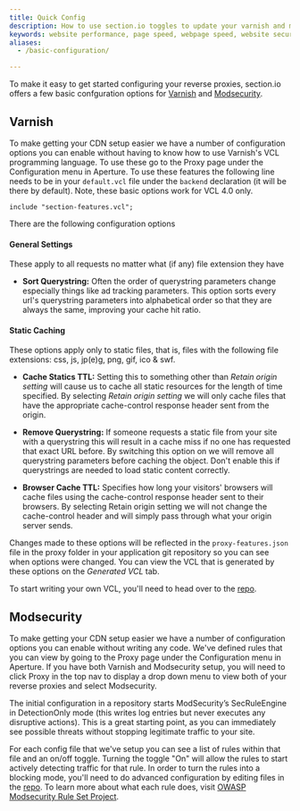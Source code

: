 ```yaml
---
title: Quick Config
description: How to use section.io toggles to update your varnish and modsecurity configurations.
keywords: website performance, page speed, webpage speed, website security, varnish, VCL, modsecurity, CDN configuration
aliases:
  - /basic-configuration/

---
```


To make it easy to get started configuring your reverse proxies, section.io offers a few basic confguration options for [Varnish](#varnish) and [Modsecurity](#modsecurity).

## Varnish

To make getting your CDN setup easier we have a number of configuration options you can enable without having to know how to use Varnish's VCL programming language. To use these go to the Proxy page under the Configuration menu in Aperture.  To use these features the following line needs to be in your `default.vcl` file under the `backend` declaration (it will be there by default). Note, these basic options work for VCL 4.0 only.

    include "section-features.vcl";

There are the following configuration options

#### General Settings
These apply to all requests no matter what (if any) file extension they have

 * **Sort Querystring:** Often the order of querystring parameters change especially things like ad tracking parameters. This option sorts every url's querystring parameters into alphabetical order so that they are always the same, improving your cache hit ratio.

#### Static Caching
These options apply only to static files, that is, files with the following file extensions: css, js, jp(e)g, png, gif, ico & swf.

 * **Cache Statics TTL:** Setting this to something other than *Retain origin setting* will cause us to cache all static resources for the length of time specified. By selecting *Retain origin setting* we will only cache files that have the appropriate cache-control response header sent from the origin.

 * **Remove Querystring:** If someone requests a static file from your site with a querystring this will result in a cache miss if no one has requested that exact URL before. By switching this option on we will remove all querystring parameters before caching the object. Don't enable this if querystrings are needed to load static content correctly.

 * **Browser Cache TTL:** Specifies how long your visitors' browsers will cache files using the cache-control response header sent to their browsers. By selecting Retain origin setting we will not change the cache-control header and will simply pass through what your origin server sends.

Changes made to these options will be reflected in the `proxy-features.json` file in the proxy folder in your application git repository so you can see when options were changed.  You can view the VCL that is generated by these options on the *Generated VCL* tab.

To start writing your own VCL, you'll need to head over to the [repo](/docs/advanced-configuration).

## Modsecurity

To make getting your CDN setup easier we have a number of configuration options you can enable without writing any code. We've defined rules that you can view by going to the Proxy page under the Configuration menu in Aperture. If you have both Varnish and Modsecurity setup, you will need to click Proxy in the top nav to display a drop down menu to view both of your reverse proxies and select Modsecurity.

The initial configuration in a repository starts ModSecurity’s SecRuleEngine in DetectionOnly mode (this writes log entries but never executes any disruptive actions). This is a great starting point, as you can immediately see possible threats without stopping legitimate traffic to your site.

For each config file that we've setup you can see a list of rules within that file and an on/off toggle. Turning the toggle "On" will allow the rules to start actively detecting traffic for that rule. In order to turn the rules into a blocking mode, you'll need to do advanced configuration by editing files in the [repo](/docs/advanced-configuration). To learn more about what each rule does, visit [OWASP Modsecurity Rule Set Project](https://www.owasp.org/index.php/Category:OWASP_ModSecurity_Core_Rule_Set_Project).
